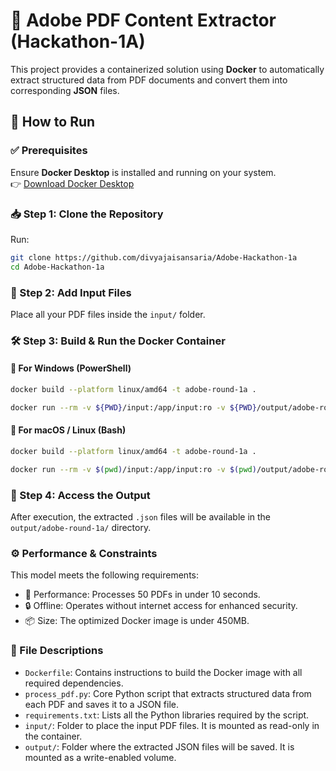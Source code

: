 # 📄 Adobe PDF Content Extractor (Hackathon-1A)

This project provides a containerized solution using **Docker** to automatically extract structured data from PDF documents and convert them into corresponding **JSON** files.

## 🚀 How to Run

### ✅ Prerequisites

Ensure **Docker Desktop** is installed and running on your system.  
👉 [Download Docker Desktop](https://www.docker.com/products/docker-desktop/)

### 📥 Step 1: Clone the Repository

Run:  
```bash
git clone https://github.com/divyajaisansaria/Adobe-Hackathon-1a
cd Adobe-Hackathon-1a
```
### 📂 Step 2: Add Input Files

Place all your PDF files inside the `input/` folder.

### 🛠️ Step 3: Build & Run the Docker Container

#### 🔷 For Windows (PowerShell)
```bash
docker build --platform linux/amd64 -t adobe-round-1a .

```
```bash
docker run --rm -v ${PWD}/input:/app/input:ro -v ${PWD}/output/adobe-round-1a/:/app/output --network none adobe-round-1a

```

#### 🔶 For macOS / Linux (Bash)
```bash
docker build --platform linux/amd64 -t adobe-round-1a .

```
```bash
docker run --rm -v $(pwd)/input:/app/input:ro -v $(pwd)/output/adobe-round-1a/:/app/output --network none adobe-round-1a

```
### 📁 Step 4: Access the Output

After execution, the extracted `.json` files will be available in the `output/adobe-round-1a/` directory.

### ⚙️ Performance & Constraints
This model meets the following requirements:

- 🚀 Performance: Processes 50 PDFs in under 10 seconds.
- 🔒 Offline: Operates without internet access for enhanced security.
- 📦 Size: The optimized Docker image is under 450MB.

### 📄 File Descriptions

- `Dockerfile`: Contains instructions to build the Docker image with all required dependencies.
- `process_pdf.py`: Core Python script that extracts structured data from each PDF and saves it to a JSON file.
- `requirements.txt`: Lists all the Python libraries required by the script.
- `input/`: Folder to place the input PDF files. It is mounted as read-only in the container.
- `output/`: Folder where the extracted JSON files will be saved. It is mounted as a write-enabled volume.
